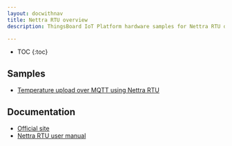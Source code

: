 ```yaml
---
layout: docwithnav
title: Nettra RTU overview
description: ThingsBoard IoT Platform hardware samples for Nettra RTU devices.

---
```


* TOC
{:toc}

## Samples

 - [Temperature upload over MQTT using Nettra RTU](/docs/samples/nettrartu+/rtu_temp_sensor/)

## Documentation

 - [Official site](http://nettra.tech/rtu.html)
 - [Nettra RTU user manual](http://docs.nettra.tech)
